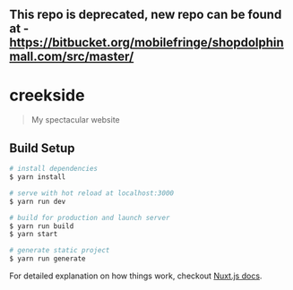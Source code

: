 ## This repo is deprecated, new repo can be found at - https://bitbucket.org/mobilefringe/shopdolphinmall.com/src/master/
# creekside

> My spectacular website

## Build Setup

``` bash
# install dependencies
$ yarn install

# serve with hot reload at localhost:3000
$ yarn run dev

# build for production and launch server
$ yarn run build
$ yarn start

# generate static project
$ yarn run generate
```

For detailed explanation on how things work, checkout [Nuxt.js docs](https://nuxtjs.org).
